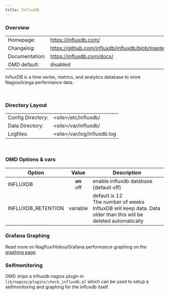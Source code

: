 ```yaml
---
title: InfluxDB
---
```

<style>
  thead th:empty {
    border: thin solid red !important;
    display: none;
  }
</style>
### Overview

|||
|---|---|
|Homepage:|https://influxdb.com/|
|Changelog:|https://github.com/influxdb/influxdb/blob/master/CHANGELOG.md|
|Documentation:|https://influxdb.com/docs/|
|OMD default:|disabled|

InfluxDB is a time series, metrics, and analytics database to store Nagios/Icinga performance data.

&#x205F;
### Directory Layout

|||
|---|---|
|Config Directory:|&lt;site&gt;/etc/influxdb/|
|Data Directory:|&lt;site&gt;/var/influxdb/|
|Logfiles:|&lt;site&gt;/var/log/influxdb.log|

&#x205F;
### OMD Options & vars
| Option | Value | Description |
| ------ |:-----:| ----------- |
| INFLUXDB | **on** <br> off | enable influxdb database (default off) |
| INFLUXDB_RETENTION | variable | default is 12 <br> The number of weeks InfluxDB will keep data. Data older than this will be deleted automatically |



### Grafana Graphing

Read more on Nagflux/Histou/Grafana performance graphing on the [graphing page](../../howtos/grafana/).


### Selfmonitoring

OMD ships a influxdb nagios plugin in `lib/nagios/plugins/check_influxdb.pl` which can
be used to setup a selfmonitoring and graphing for the influxdb itself.